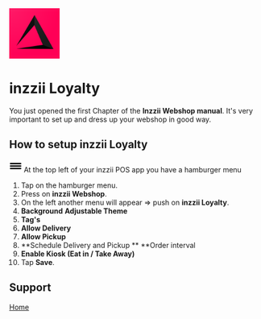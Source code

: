 <img src="../Assets/Pictures/play_store_512.png" alt="inzzii logo" width="100"/>

# inzzii Loyalty

You just opened the first Chapter of the **Inzzii Webshop manual**. It's very important to set up and dress up your webshop in good way.

## How to setup inzzii Loyalty

<img src="../Assets/Pictures/Hmenu.png" alt="hamburgermenu" width="25" height="25"/> At the top left of your inzzii POS app you have a hamburger menu 
1. Tap on the hamburger menu.
2. Press on **inzzii Webshop**.
3. On the left another menu will appear => push on **inzzii Loyalty**.
4. **Background**
**Adjustable Theme**
5. **Tag's**
6. **Allow Delivery**
7. **Allow Pickup**
8. **Schedule Delivery and Pickup **
**Order interval
9. **Enable Kiosk (Eat in / Take Away)**
10. Tap **Save**.


## Support
[Home](../index.md)